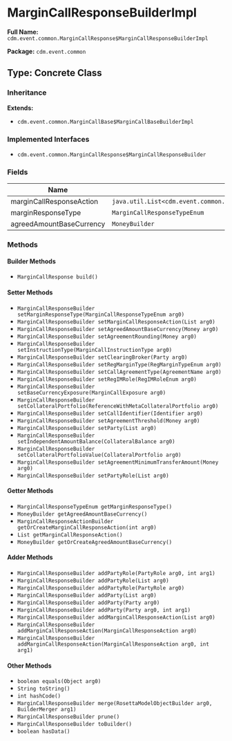 # MarginCallResponseBuilderImpl

**Full Name:** `cdm.event.common.MarginCallResponse$MarginCallResponseBuilderImpl`

**Package:** `cdm.event.common`

## Type: Concrete Class

### Inheritance

**Extends:**
- `cdm.event.common.MarginCallBase$MarginCallBaseBuilderImpl`

### Implemented Interfaces

- `cdm.event.common.MarginCallResponse$MarginCallResponseBuilder`

### Fields

| Name | Type | Description |
|------|------|-------------|
| marginCallResponseAction | `java.util.List<cdm.event.common.MarginCallResponseAction$MarginCallResponseActionBuilder>` |  |
| marginResponseType | `MarginCallResponseTypeEnum` |  |
| agreedAmountBaseCurrency | `MoneyBuilder` |  |

### Methods

#### Builder Methods

- `MarginCallResponse build()`

#### Setter Methods

- `MarginCallResponseBuilder setMarginResponseType(MarginCallResponseTypeEnum arg0)`
- `MarginCallResponseBuilder setMarginCallResponseAction(List arg0)`
- `MarginCallResponseBuilder setAgreedAmountBaseCurrency(Money arg0)`
- `MarginCallResponseBuilder setAgreementRounding(Money arg0)`
- `MarginCallResponseBuilder setInstructionType(MarginCallInstructionType arg0)`
- `MarginCallResponseBuilder setClearingBroker(Party arg0)`
- `MarginCallResponseBuilder setRegMarginType(RegMarginTypeEnum arg0)`
- `MarginCallResponseBuilder setCallAgreementType(AgreementName arg0)`
- `MarginCallResponseBuilder setRegIMRole(RegIMRoleEnum arg0)`
- `MarginCallResponseBuilder setBaseCurrencyExposure(MarginCallExposure arg0)`
- `MarginCallResponseBuilder setCollateralPortfolio(ReferenceWithMetaCollateralPortfolio arg0)`
- `MarginCallResponseBuilder setCallIdentifier(Identifier arg0)`
- `MarginCallResponseBuilder setAgreementThreshold(Money arg0)`
- `MarginCallResponseBuilder setParty(List arg0)`
- `MarginCallResponseBuilder setIndependentAmountBalance(CollateralBalance arg0)`
- `MarginCallResponseBuilder setCollateralPortfolioValue(CollateralPortfolio arg0)`
- `MarginCallResponseBuilder setAgreementMinimumTransferAmount(Money arg0)`
- `MarginCallResponseBuilder setPartyRole(List arg0)`

#### Getter Methods

- `MarginCallResponseTypeEnum getMarginResponseType()`
- `MoneyBuilder getAgreedAmountBaseCurrency()`
- `MarginCallResponseActionBuilder getOrCreateMarginCallResponseAction(int arg0)`
- `List getMarginCallResponseAction()`
- `MoneyBuilder getOrCreateAgreedAmountBaseCurrency()`

#### Adder Methods

- `MarginCallResponseBuilder addPartyRole(PartyRole arg0, int arg1)`
- `MarginCallResponseBuilder addPartyRole(List arg0)`
- `MarginCallResponseBuilder addPartyRole(PartyRole arg0)`
- `MarginCallResponseBuilder addParty(List arg0)`
- `MarginCallResponseBuilder addParty(Party arg0)`
- `MarginCallResponseBuilder addParty(Party arg0, int arg1)`
- `MarginCallResponseBuilder addMarginCallResponseAction(List arg0)`
- `MarginCallResponseBuilder addMarginCallResponseAction(MarginCallResponseAction arg0)`
- `MarginCallResponseBuilder addMarginCallResponseAction(MarginCallResponseAction arg0, int arg1)`

#### Other Methods

- `boolean equals(Object arg0)`
- `String toString()`
- `int hashCode()`
- `MarginCallResponseBuilder merge(RosettaModelObjectBuilder arg0, BuilderMerger arg1)`
- `MarginCallResponseBuilder prune()`
- `MarginCallResponseBuilder toBuilder()`
- `boolean hasData()`

